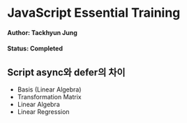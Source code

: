 # JavaScript Essential Training

#### Author: Tackhyun Jung

#### Status: Completed

## Script async와 defer의 차이
* Basis (Linear Algebra)
* Transformation Matrix
* Linear Algebra
* Linear Regression

